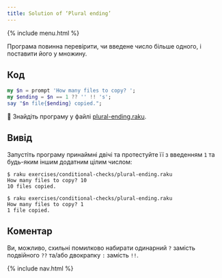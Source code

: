 ```yaml
---
title: Solution of ‘Plural ending’
---
```


{% include menu.html %}

Програма повинна перевірити, чи введене число більше одного, і поставити його у множину.

## Код

```raku
my $n = prompt 'How many files to copy? ';
my $ending = $n == 1 ?? '' !! 's';
say "$n file{$ending} copied.";
```

🦋 Знайдіть програму у файлі [plural-ending.raku](https://github.com/ash/raku-course/blob/master/exercises/conditional-checks/plural-ending.raku).

## Вивід

Запустіть програму принаймні двічі та протестуйте її з введенням `1` та будь-яким іншим додатним цілим числом:

```console
$ raku exercises/conditional-checks/plural-ending.raku
How many files to copy? 10
10 files copied.

$ raku exercises/conditional-checks/plural-ending.raku
How many files to copy? 1
1 file copied.
```

## Коментар

Ви, можливо, схильні помилково набирати одинарний `?` замість подвійного `??` та/або двокрапку `:` замість `!!`.

{% include nav.html %}
